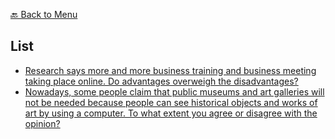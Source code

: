 [🔙 Back to Menu](../../README.md)

## List
- [Research says more and more business training and business meeting taking place online. Do advantages overweigh the disadvantages?](./online_meeting_and_training.md)
- [Nowadays, some people claim that public museums and art galleries will not be needed because people can see historical objects and works of art by using a computer. To what extent you agree or disagree with the opinion?](./meseums_galleries_internet.md)
